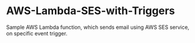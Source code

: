 # AWS-Lambda-SES-with-Triggers
Sample AWS Lambda function, which sends email using AWS SES service, on specific event trigger.
